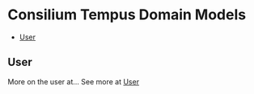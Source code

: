 # Consilium Tempus Domain Models

- [User](#user)

## User

More on the user at...
See more at [User](docs/domain/Aggregates.User.md)